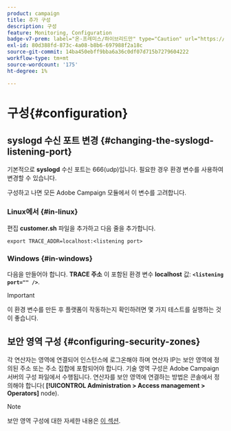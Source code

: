 ```yaml
---
product: campaign
title: 추가 구성
description: 구성
feature: Monitoring, Configuration
badge-v7-prem: label="온-프레미스/하이브리드만" type="Caution" url="https://experienceleague.adobe.com/docs/campaign-classic/using/installing-campaign-classic/architecture-and-hosting-models/hosting-models-lp/hosting-models.html?lang=ko" tooltip="온-프레미스 및 하이브리드 배포에만 적용"
exl-id: 80d388fd-873c-4a08-b8b6-697988f2a18c
source-git-commit: 14ba450ebff9bba6a36c0df07d715b7279604222
workflow-type: tm+mt
source-wordcount: '175'
ht-degree: 1%

---
```


# 구성{#configuration}



## syslogd 수신 포트 변경 {#changing-the-syslogd-listening-port}

기본적으로 **syslogd** 수신 포트는 666(udp)입니다. 필요한 경우 환경 변수를 사용하여 변경할 수 있습니다.

구성하고 나면 모든 Adobe Campaign 모듈에서 이 변수를 고려합니다.

### Linux에서 {#in-linux}

편집 **customer.sh** 파일을 추가하고 다음 줄을 추가합니다.

```
export TRACE_ADDR=localhost:<listening port>
```

### Windows {#in-windows}

다음을 만들어야 합니다. **TRACE 주소** 이 포함된 환경 변수 **localhost** 값: **`<listening port="" />`**.

>[!IMPORTANT]
>
>이 환경 변수를 만든 후 플랫폼이 작동하는지 확인하려면 몇 가지 테스트를 실행하는 것이 좋습니다.

## 보안 영역 구성 {#configuring-security-zones}

각 연산자는 영역에 연결되어 인스턴스에 로그온해야 하며 연산자 IP는 보안 영역에 정의된 주소 또는 주소 집합에 포함되어야 합니다. 기술 영역 구성은 Adobe Campaign 서버의 구성 파일에서 수행됩니다. 연산자를 보안 영역에 연결하는 방법은 콘솔에서 정의해야 합니다( **[!UICONTROL Administration > Access management > Operators]** node).

>[!NOTE]
>
>보안 영역 구성에 대한 자세한 내용은 [이 섹션](../../installation/using/security-zones.md).
